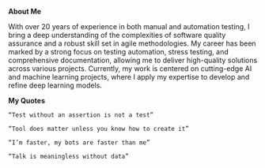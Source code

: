 <b>About Me</b>

With over 20 years of experience in both manual and automation testing, I bring a deep understanding of the complexities of software quality assurance and a robust skill set in agile methodologies. My career has been marked by a strong focus on testing automation, stress testing, and comprehensive documentation, allowing me to deliver high-quality solutions across various projects.
Currently, my work is centered on cutting-edge AI and machine learning projects, where I apply my expertise to develop and refine deep learning models.

<b>My Quotes</b>

    “Test without an assertion is not a test”

    “Tool does matter unless you know how to create it”

    “I’m faster, my bots are faster than me”

    “Talk is meaningless without data”


